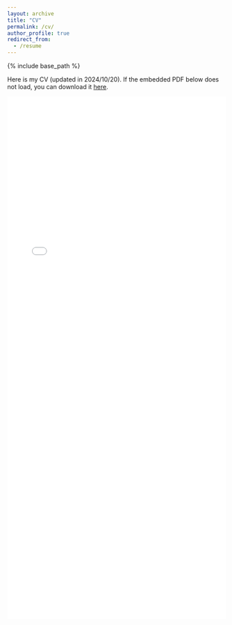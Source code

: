 ```yaml
---
layout: archive
title: "CV"
permalink: /cv/
author_profile: true
redirect_from:
  - /resume
---
```


{% include base_path %}

<!-- <h2>CV</h2> -->
<!-- <p>If the embedded PDF below does not load, you can download it <a href="/files/CV_minwei.pdf">here</a>.</p> -->
<!-- download directly -->
<p>Here is my CV (updated in 2024/10/20). If the embedded PDF below does not load, you can download it <a href="/files/CV_minwei.pdf" download="CV_minwei.pdf">here</a>.</p>

<embed src="/files/CV_minwei.pdf" width="100%" height="1200px" type="application/pdf">

<!-- Education
======
* Ph.D in Version Control Theory, GitHub University, 2018 (expected)
* M.S. in Jekyll, GitHub University, 2014
* B.S. in GitHub, GitHub University, 2012

Work experience
======
* Spring 2024: Academic Pages Collaborator
  * Github University
  * Duties includes: Updates and improvements to template
  * Supervisor: The Users

* Fall 2015: Research Assistant
  * Github University
  * Duties included: Merging pull requests
  * Supervisor: Professor Hub

* Summer 2015: Research Assistant
  * Github University
  * Duties included: Tagging issues
  * Supervisor: Professor Git
  
Skills
======
* Skill 1
* Skill 2
  * Sub-skill 2.1
  * Sub-skill 2.2
  * Sub-skill 2.3
* Skill 3

Publications
======
  <ul>{% for post in site.publications reversed %}
    {% include archive-single-cv.html %}
  {% endfor %}</ul>
  
Talks
======
  <ul>{% for post in site.talks reversed %}
    {% include archive-single-talk-cv.html  %}
  {% endfor %}</ul>
  
Teaching
======
  <ul>{% for post in site.teaching reversed %}
    {% include archive-single-cv.html %}
  {% endfor %}</ul>
  
Service and leadership
======
* Currently signed in to 43 different slack teams -->
